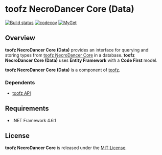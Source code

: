 # toofz NecroDancer Core (Data)

[![Build status](https://ci.appveyor.com/api/projects/status/cowbksjnikl2928m/branch/master?svg=true)](https://ci.appveyor.com/project/leonard-thieu/toofz-necrodancer-entityframework/branch/master)
[![codecov](https://codecov.io/gh/leonard-thieu/toofz-necrodancer-core-data/branch/master/graph/badge.svg)](https://codecov.io/gh/leonard-thieu/toofz-necrodancer-core-data)
[![MyGet](https://img.shields.io/myget/toofz/v/toofz.NecroDancer.Data.svg)](https://www.myget.org/feed/toofz/package/nuget/toofz.NecroDancer.Data)

## Overview

**toofz NecroDancer Core (Data)** provides an interface for querying and storing types from [toofz NecroDancer Core](https://github.com/leonard-thieu/toofz-necrodancer-core) in a database. 
**toofz NecroDancer Core (Data)** uses **Entity Framework** with a **Code First** model.

**toofz NecroDancer Core (Data)** is a component of [toofz](http://crypt.toofz.com/).

### Dependents

* [toofz API](https://github.com/leonard-thieu/api.toofz.com)

## Requirements

* .NET Framework 4.6.1

## License

**toofz NecroDancer Core** is released under the [MIT License](LICENSE).

